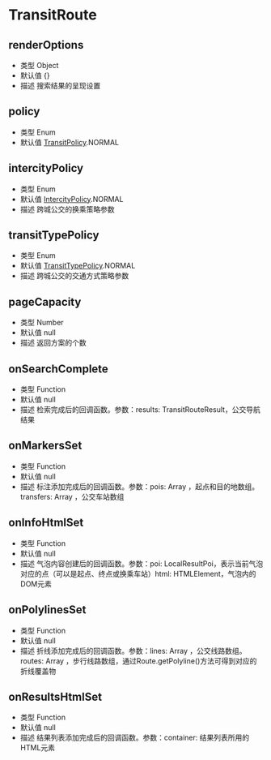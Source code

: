 # TransitRoute




## renderOptions
* 类型   Object
* 默认值  {}
* 描述  搜索结果的呈现设置


##  policy
* 类型   Enum
* 默认值  [TransitPolicy](/guide/constants.html#transitpolicy).NORMAL

##  intercityPolicy
* 类型   Enum
* 默认值  [IntercityPolicy](/guide/constants.html#transitpolicy).NORMAL
* 描述   跨城公交的换乘策略参数

##  transitTypePolicy
* 类型   Enum
* 默认值   [TransitTypePolicy](/guide/constants.html#transitpolicy).NORMAL
* 描述  跨城公交的交通方式策略参数

## pageCapacity
* 类型 Number
* 默认值 null
* 描述  返回方案的个数

## onSearchComplete 
* 类型 	Function
* 默认值 null
* 描述   	检索完成后的回调函数。参数：results: TransitRouteResult，公交导航结果

## onMarkersSet
* 类型 	Function
* 默认值 null
* 描述  标注添加完成后的回调函数。参数：pois: Array ，起点和目的地数组。transfers: Array ，公交车站数组

##  onInfoHtmlSet
* 类型 	Function
* 默认值 null
* 描述  气泡内容创建后的回调函数。参数：poi: LocalResultPoi，表示当前气泡对应的点（可以是起点、终点或换乘车站）html: HTMLElement，气泡内的DOM元素

##  onPolylinesSet
* 类型 	Function
* 默认值 null
* 描述  折线添加完成后的回调函数。参数：lines: Array ，公交线路数组。routes: Array ，步行线路数组，通过Route.getPolyline()方法可得到对应的折线覆盖物




## onResultsHtmlSet
* 类型 Function
* 默认值 null
* 描述  结果列表添加完成后的回调函数。参数：container: 结果列表所用的HTML元素



